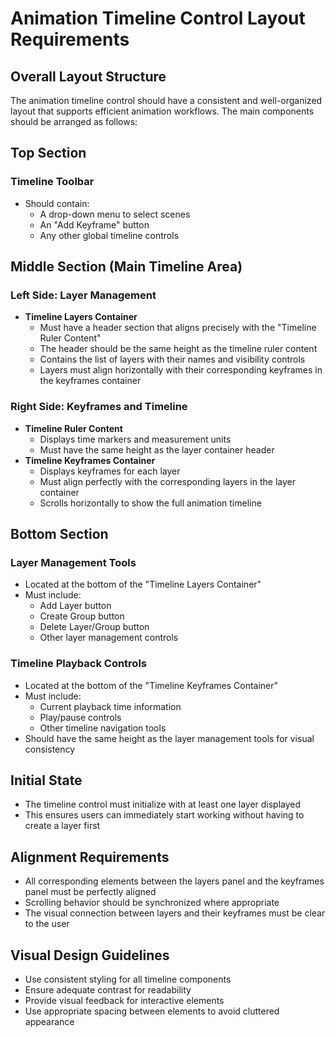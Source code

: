 # Animation Timeline Control Layout Requirements

## Overall Layout Structure

The animation timeline control should have a consistent and well-organized layout that supports efficient animation workflows. The main components should be arranged as follows:

## Top Section

### Timeline Toolbar
- Should contain:
  - A drop-down menu to select scenes
  - An "Add Keyframe" button
  - Any other global timeline controls

## Middle Section (Main Timeline Area)

### Left Side: Layer Management
- **Timeline Layers Container**
  - Must have a header section that aligns precisely with the "Timeline Ruler Content"
  - The header should be the same height as the timeline ruler content
  - Contains the list of layers with their names and visibility controls
  - Layers must align horizontally with their corresponding keyframes in the keyframes container

### Right Side: Keyframes and Timeline
- **Timeline Ruler Content**
  - Displays time markers and measurement units
  - Must have the same height as the layer container header
- **Timeline Keyframes Container**
  - Displays keyframes for each layer
  - Must align perfectly with the corresponding layers in the layer container
  - Scrolls horizontally to show the full animation timeline

## Bottom Section

### Layer Management Tools
- Located at the bottom of the "Timeline Layers Container"
- Must include:
  - Add Layer button
  - Create Group button
  - Delete Layer/Group button
  - Other layer management controls

### Timeline Playback Controls
- Located at the bottom of the "Timeline Keyframes Container"
- Must include:
  - Current playback time information
  - Play/pause controls
  - Other timeline navigation tools
- Should have the same height as the layer management tools for visual consistency

## Initial State

- The timeline control must initialize with at least one layer displayed
- This ensures users can immediately start working without having to create a layer first

## Alignment Requirements

- All corresponding elements between the layers panel and the keyframes panel must be perfectly aligned
- Scrolling behavior should be synchronized where appropriate
- The visual connection between layers and their keyframes must be clear to the user

## Visual Design Guidelines

- Use consistent styling for all timeline components
- Ensure adequate contrast for readability
- Provide visual feedback for interactive elements
- Use appropriate spacing between elements to avoid cluttered appearance
